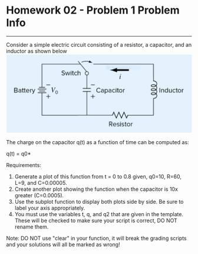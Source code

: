 # Homework 02 - Problem 1 Problem Info
---
Consider a simple electric circuit consisting of a resistor, a capacitor, and an inductor as shown below
<img src = "assets/h0201.png" width = "750"> 

The charge on the capacitor q(t) as a function of time can be computed as:

q(t) = q0*

Requirements:
1. Generate a plot of this function from t = 0 to 0.8 given, q0=10, R=60, L=9, and C=0.00005. 
2. Create another plot showing the function when the capacitor is 10x greater (C=0.0005).
3. Use the subplot function to display both plots side by side. Be sure to label your axis appropriately.
4. You must use the variables t, q, and q2 that are given in the template. These will be checked to make sure your script is correct, DO NOT rename them.

Note: DO NOT use "clear" in your function, it will break the grading scripts and your solutions will all be marked as wrong!
